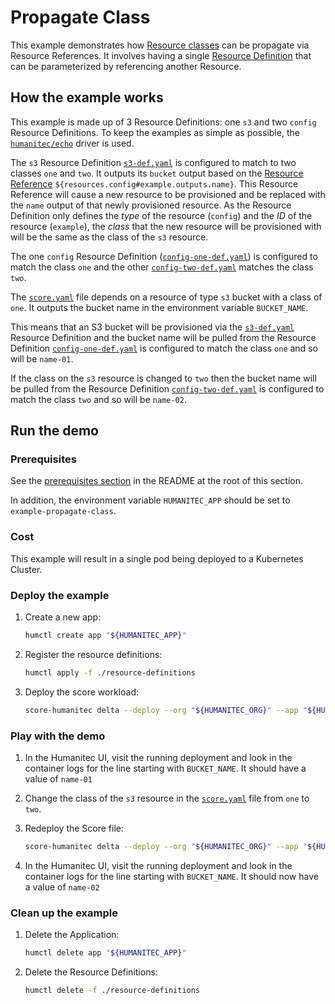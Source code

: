 # Propagate Class

This example demonstrates how [Resource classes](https://developer.humanitec.com/platform-orchestrator/resources/resource-classes/) can be propagate via Resource References. It involves having a single [Resource Definition](https://developer.humanitec.com/platform-orchestrator/resources/resource-definitions/) that can be parameterized by referencing another Resource.

## How the example works

This example is made up of 3 Resource Definitions: one `s3` and two `config` Resource Definitions. To keep the examples as simple as possible, the [`humanitec/echo`](https://developer.humanitec.com/integration-and-extensions/drivers/generic-drivers/echo/) driver is used.

The `s3` Resource Definition [`s3-def.yaml`](./resource-definitions/s3-def.yaml) is configured to match to two classes `one` and `two`. It outputs its `bucket` output based on the [Resource Reference](https://developer.humanitec.com/platform-orchestrator/resources/resource-graph/#resource-references) `${resources.config#example.outputs.name}`. This Resource Reference will cause a new resource to be provisioned and be replaced with the `name` output of that newly provisioned resource. As the Resource Definition only defines the _type_ of the resource (`config`) and the _ID_ of the resource (`example`), the _class_ that the new resource will be provisioned with will be the same as the class of the `s3` resource.

The one `config` Resource Definition ([`config-one-def.yaml`](./resource-definitions/config-one-def.yaml)) is configured to match the class `one` and the other [`config-two-def.yaml`](./resource-definitions/config-two-def.yaml) matches the class `two`.

The [`score.yaml`](./score.yaml) file depends on a resource of type `s3` bucket with a class of `one`. It outputs the bucket name in the environment variable `BUCKET_NAME`.

This means that an S3 bucket will be provisioned via the [`s3-def.yaml`](./resource-definitions/s3-def.yaml) Resource Definition and the bucket name will be pulled from the Resource Definition [`config-one-def.yaml`](./resource-definitions/config-one-def.yaml) is configured to match the class `one` and so will be `name-01`.

If the class on the `s3` resource is changed to `two` then the bucket name will be pulled from the Resource Definition [`config-two-def.yaml`](./resource-definitions/config-two-def.yaml) is configured to match the class `two` and so will be `name-02`.

## Run the demo

### Prerequisites

See the [prerequisites section](/README.md#prerequisites) in the README at the root of this section.

In addition, the environment variable `HUMANITEC_APP` should be set to `example-propagate-class`.

### Cost

This example will result in a single pod being deployed to a Kubernetes Cluster.

### Deploy the example

1. Create a new app:

   ```bash
   humctl create app "${HUMANITEC_APP}"
   ```

2. Register the resource definitions:

   ```bash
   humctl apply -f ./resource-definitions
   ```

3. Deploy the score workload:

   ```bash
   score-humanitec delta --deploy --org "${HUMANITEC_ORG}" --app "${HUMANITEC_APP}" --env "${HUMANITEC_ENV}" --token "${HUMANITEC_TOKEN}
   ```

### Play with the demo

1. In the Humanitec UI, visit the running deployment and look in the container logs for the line starting with `BUCKET_NAME`. It should have a value of `name-01`

2. Change the class of the `s3` resource in the [`score.yaml`](./score.yaml) file from `one` to `two`.

3. Redeploy the Score file:

   ```bash
   score-humanitec delta --deploy --org "${HUMANITEC_ORG}" --app "${HUMANITEC_APP}" --env "${HUMANITEC_ENV}"--token "${HUMANITEC_TOKEN}
   ```

4. In the Humanitec UI, visit the running deployment and look in the container logs for the line starting with `BUCKET_NAME`. It should now have a value of `name-02`

### Clean up the example

1. Delete the Application:

   ```bash
   humctl delete app "${HUMANITEC_APP}"
   ```

2. Delete the Resource Definitions:

   ```bash
   humctl delete -f ./resource-definitions
   ```
